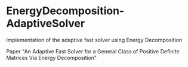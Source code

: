 # EnergyDecomposition-AdaptiveSolver
Implementation of the adaptive fast solver using Energy Decomposition

Paper "An Adaptive Fast Solver for a General Class of Positive Definite Matrices Via Energy Decomposition"

